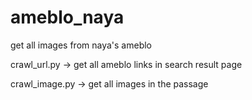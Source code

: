 # ameblo_naya
get all images from naya's ameblo

crawl_url.py → get all ameblo links in search result page

crawl_image.py → get all images in the passage

